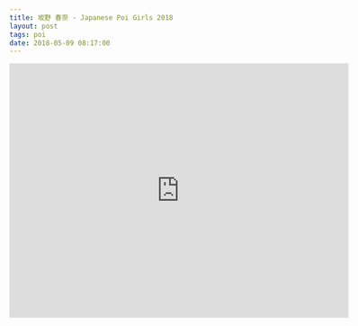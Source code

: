 ```yaml
---
title: 坂野 春奈 - Japanese Poi Girls 2018
layout: post
tags: poi
date: 2018-05-09 08:17:00
---
```

<iframe width="603" height="452" src="https://www.youtube.com/embed/3lOf2VGGGQE" frameborder="0" allowfullscreen="true"></iframe>
